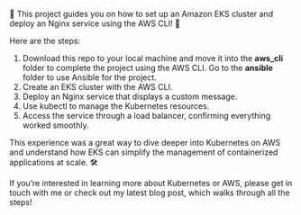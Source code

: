 🚀 This project guides you on how to set up an Amazon EKS cluster and deploy an Nginx service using the AWS CLI! 🎉

Here are the steps: 

 1. Download this repo to your local machine and move it into the **aws_cli** folder to complete the project using the AWS CLI. Go to the **ansible** folder to use Ansible for the project. 
 3. Create an EKS cluster with the AWS CLI.
 4. Deploy an Nginx service that displays a custom message.
 5. Use kubectl to manage the Kubernetes resources.
 6. Access the service through a load balancer, confirming everything worked smoothly.

This experience was a great way to dive deeper into Kubernetes on AWS and understand how EKS can simplify the management of containerized applications at scale. 🛠️

If you’re interested in learning more about Kubernetes or AWS, please get in touch with me or check out my latest blog post, which walks through all the steps! 

